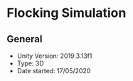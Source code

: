 # Flocking Simulation
## General
- Unity Version: 2019.3.13f1
- Type: 3D
- Date started: 17/05/2020
<!--stackedit_data:
eyJoaXN0b3J5IjpbMTE4ODgzMTE0Ml19
-->